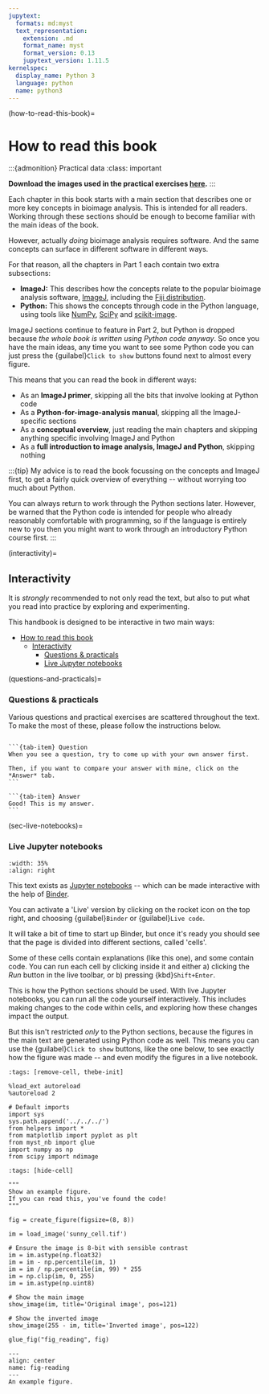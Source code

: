 ```yaml
---
jupytext:
  formats: md:myst
  text_representation:
    extension: .md
    format_name: myst
    format_version: 0.13
    jupytext_version: 1.11.5
kernelspec:
  display_name: Python 3
  language: python
  name: python3
---
```


(how-to-read-this-book)=
# How to read this book

:::{admonition} Practical data
:class: important

**Download the images used in the practical exercises [here](https://github.com/bioimagebook/practical-data/archive/refs/heads/main.zip).**
:::


Each chapter in this book starts with a main section that describes one or more key concepts in bioimage analysis.
This is intended for all readers.
Working through these sections should be enough to become familiar with the main ideas of the book.

However, actually *doing* bioimage analysis requires software.
And the same concepts can surface in different software in different ways.

For that reason, all the chapters in Part 1 each contain two extra subsections:
* **ImageJ:** This describes how the concepts relate to the popular bioimage analysis software, [ImageJ](https://imagej.nih.gov/ij/index.html), including the [Fiji distribution](https://fiji.sc).
* **Python:** This shows the concepts through code in the Python language, using tools like [NumPy](https://numpy.org), [SciPy](https://scipy.org) and [scikit-image](https://scikit-image.org).

ImageJ sections continue to feature in Part 2, but Python is dropped because *the whole book is written using Python code anyway*.
So once you have the main ideas, any time you want to see some Python code you can just press the {guilabel}`Click to show` buttons found next to almost every figure.

This means that you can read the book in different ways:
* As an **ImageJ primer**, skipping all the bits that involve looking at Python code
* As a **Python-for-image-analysis manual**, skipping all the ImageJ-specific sections
* As a **conceptual overview**, just reading the main chapters and skipping anything specific involving ImageJ and Python
* As a **full introduction to image analysis, ImageJ and Python**, skipping nothing

:::{tip}
My advice is to read the book focussing on the concepts and ImageJ first, to get a fairly quick overview of everything -- without worrying too much about Python.

You can always return to work through the Python sections later.
However, be warned that the Python code is intended for people who already reasonably comfortable with programming, so if the language is entirely new to you then you might want to work through an introductory Python course first.
:::

(interactivity)=
## Interactivity

It is *strongly* recommended to not only read the text, but also to put what you read into practice by exploring and experimenting.

This handbook is designed to be interactive in two main ways:

- [How to read this book](how-to-read-this-book)
  - [Interactivity](interactivity)
    - [Questions \& practicals](questions-and-practicals)
    - [Live Jupyter notebooks ](sec-live-notebooks)

(questions-and-practicals)=
### Questions & practicals

Various questions and practical exercises are scattered throughout the text.
To make the most of these, please follow the instructions below.

````{tab-set}

```{tab-item} Question
When you see a question, try to come up with your own answer first.

Then, if you want to compare your answer with mine, click on the *Answer* tab.
```

```{tab-item} Answer
Good! This is my answer.
```
````

(sec-live-notebooks)=
### Live Jupyter notebooks <a name="jupyter-notebooks" />

```{image} ../../../images/live_code.png
:width: 35%
:align: right
```

This text exists as [Jupyter notebooks](https://jupyter.org) -- which can be made interactive with the help of [Binder](https://mybinder.org).

You can activate a 'Live' version by clicking on the rocket icon on the top right, and choosing {guilabel}`Binder` or {guilabel}`Live code`.

It will take a bit of time to start up Binder, but once it's ready you should see that the page is divided into different sections, called 'cells'.

Some of these cells contain explanations (like this one), and some contain code.
You can run each cell by clicking inside it and either a) clicking the *Run* button in the live toolbar, or b) pressing {kbd}`Shift+Enter`.

This is how the Python sections should be used.
With live Jupyter notebooks, you can run all the code yourself interactively.
This includes making changes to the code within cells, and exploring how these changes impact the output.

But this isn't restricted *only* to the Python sections, because the figures in the main text are generated using Python code as well.
This means you can use the {guilabel}`Click to show` buttons, like the one below, to see exactly how the figure was made -- and even modify the figures in a live notebook.

```{code-cell} ipython3
:tags: [remove-cell, thebe-init]

%load_ext autoreload
%autoreload 2

# Default imports
import sys
sys.path.append('../../../')
from helpers import *
from matplotlib import pyplot as plt
from myst_nb import glue
import numpy as np
from scipy import ndimage
```

```{code-cell} ipython3
:tags: [hide-cell]

"""
Show an example figure.
If you can read this, you've found the code!
"""

fig = create_figure(figsize=(8, 8))

im = load_image('sunny_cell.tif')

# Ensure the image is 8-bit with sensible contrast
im = im.astype(np.float32)
im = im - np.percentile(im, 1)
im = im / np.percentile(im, 99) * 255
im = np.clip(im, 0, 255)
im = im.astype(np.uint8)

# Show the main image
show_image(im, title='Original image', pos=121)

# Show the inverted image
show_image(255 - im, title='Inverted image', pos=122)

glue_fig("fig_reading", fig)
```

```{glue:figure} fig_reading
---
align: center
name: fig-reading
---
An example figure.
```
